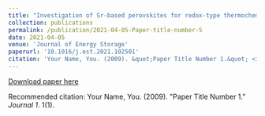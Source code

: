 ```yaml
---
title: "Investigation of Sr-based perovskites for redox-type thermochemical energy storage media at medium-high temperature"
collection: publications
permalink: /publication/2021-04-05-Paper-title-number-5
date: 2021-04-05
venue: 'Journal of Energy Storage'
paperurl: '10.1016/j.est.2021.102501'
citation: 'Your Name, You. (2009). &quot;Paper Title Number 1.&quot; <i>Journal 1</i>. 1(1).'
---
```

[Download paper here](10.1016/j.est.2021.102501)

Recommended citation: Your Name, You. (2009). "Paper Title Number 1." <i>Journal 1</i>. 1(1).
